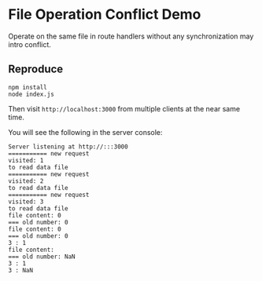File Operation Conflict Demo
============================

Operate on the same file in route handlers without any synchronization may intro conflict.

Reproduce
---------

```
npm install
node index.js
```

Then visit `http://localhost:3000` from multiple clients at the near same time.

You will see the following in the server console:

```
Server listening at http://:::3000
=========== new request
visited: 1
to read data file
=========== new request
visited: 2
to read data file
=========== new request
visited: 3
to read data file
file content: 0
=== old number: 0
file content: 0
=== old number: 0
3 : 1
file content:
=== old number: NaN
3 : 1
3 : NaN
```

